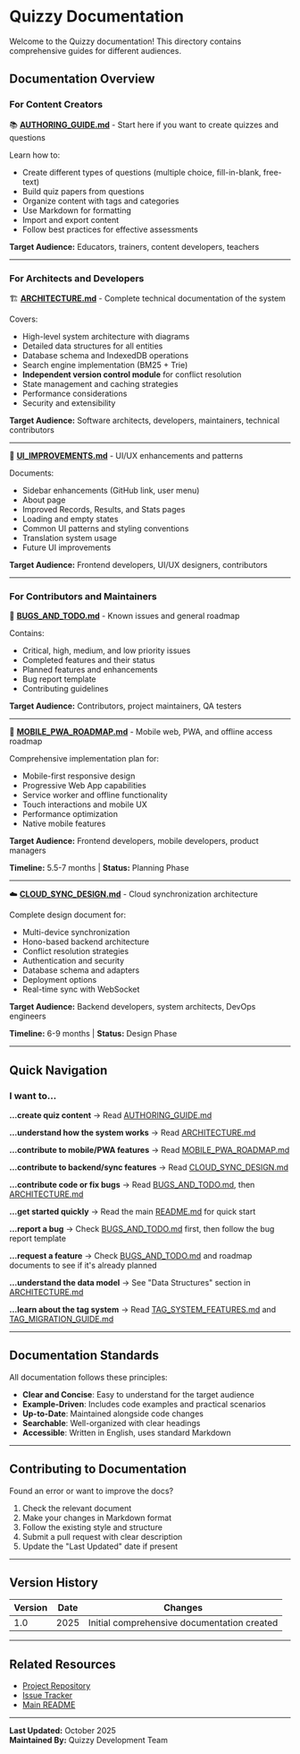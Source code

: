 # Quizzy Documentation

Welcome to the Quizzy documentation! This directory contains comprehensive guides for different audiences.

## Documentation Overview

### For Content Creators
📚 **[AUTHORING_GUIDE.md](AUTHORING_GUIDE.md)** - Start here if you want to create quizzes and questions

Learn how to:
- Create different types of questions (multiple choice, fill-in-blank, free-text)
- Build quiz papers from questions
- Organize content with tags and categories
- Use Markdown for formatting
- Import and export content
- Follow best practices for effective assessments

**Target Audience:** Educators, trainers, content developers, teachers

---

### For Architects and Developers
🏗️ **[ARCHITECTURE.md](ARCHITECTURE.md)** - Complete technical documentation of the system

Covers:
- High-level system architecture with diagrams
- Detailed data structures for all entities
- Database schema and IndexedDB operations
- Search engine implementation (BM25 + Trie)
- **Independent version control module** for conflict resolution
- State management and caching strategies
- Performance considerations
- Security and extensibility

**Target Audience:** Software architects, developers, maintainers, technical contributors

---

🎨 **[UI_IMPROVEMENTS.md](UI_IMPROVEMENTS.md)** - UI/UX enhancements and patterns

Documents:
- Sidebar enhancements (GitHub link, user menu)
- About page
- Improved Records, Results, and Stats pages
- Loading and empty states
- Common UI patterns and styling conventions
- Translation system usage
- Future UI improvements

**Target Audience:** Frontend developers, UI/UX designers, contributors

---

### For Contributors and Maintainers

🐛 **[BUGS_AND_TODO.md](BUGS_AND_TODO.md)** - Known issues and general roadmap

Contains:
- Critical, high, medium, and low priority issues
- Completed features and their status
- Planned features and enhancements
- Bug report template
- Contributing guidelines

**Target Audience:** Contributors, project maintainers, QA testers

---

📱 **[MOBILE_PWA_ROADMAP.md](MOBILE_PWA_ROADMAP.md)** - Mobile web, PWA, and offline access roadmap

Comprehensive implementation plan for:
- Mobile-first responsive design
- Progressive Web App capabilities
- Service worker and offline functionality
- Touch interactions and mobile UX
- Performance optimization
- Native mobile features

**Target Audience:** Frontend developers, mobile developers, product managers

**Timeline:** 5.5-7 months | **Status:** Planning Phase

---

☁️ **[CLOUD_SYNC_DESIGN.md](CLOUD_SYNC_DESIGN.md)** - Cloud synchronization architecture

Complete design document for:
- Multi-device synchronization
- Hono-based backend architecture
- Conflict resolution strategies
- Authentication and security
- Database schema and adapters
- Deployment options
- Real-time sync with WebSocket

**Target Audience:** Backend developers, system architects, DevOps engineers

**Timeline:** 6-9 months | **Status:** Design Phase

---

## Quick Navigation

### I want to...

**...create quiz content**
→ Read [AUTHORING_GUIDE.md](AUTHORING_GUIDE.md)

**...understand how the system works**
→ Read [ARCHITECTURE.md](ARCHITECTURE.md)

**...contribute to mobile/PWA features**
→ Read [MOBILE_PWA_ROADMAP.md](MOBILE_PWA_ROADMAP.md)

**...contribute to backend/sync features**
→ Read [CLOUD_SYNC_DESIGN.md](CLOUD_SYNC_DESIGN.md)

**...contribute code or fix bugs**
→ Read [BUGS_AND_TODO.md](BUGS_AND_TODO.md), then [ARCHITECTURE.md](ARCHITECTURE.md)

**...get started quickly**
→ Read the main [README.md](../README.md) for quick start

**...report a bug**
→ Check [BUGS_AND_TODO.md](BUGS_AND_TODO.md) first, then follow the bug report template

**...request a feature**
→ Check [BUGS_AND_TODO.md](BUGS_AND_TODO.md) and roadmap documents to see if it's already planned

**...understand the data model**
→ See "Data Structures" section in [ARCHITECTURE.md](ARCHITECTURE.md)

**...learn about the tag system**
→ Read [TAG_SYSTEM_FEATURES.md](TAG_SYSTEM_FEATURES.md) and [TAG_MIGRATION_GUIDE.md](TAG_MIGRATION_GUIDE.md)

---

## Documentation Standards

All documentation follows these principles:

- **Clear and Concise**: Easy to understand for the target audience
- **Example-Driven**: Includes code examples and practical scenarios
- **Up-to-Date**: Maintained alongside code changes
- **Searchable**: Well-organized with clear headings
- **Accessible**: Written in English, uses standard Markdown

---

## Contributing to Documentation

Found an error or want to improve the docs?

1. Check the relevant document
2. Make your changes in Markdown format
3. Follow the existing style and structure
4. Submit a pull request with clear description
5. Update the "Last Updated" date if present

---

## Version History

| Version | Date | Changes |
|---------|------|---------|
| 1.0 | 2025 | Initial comprehensive documentation created |

---

## Related Resources

- [Project Repository](https://github.com/billstark001/quizzy)
- [Issue Tracker](https://github.com/billstark001/quizzy/issues)
- [Main README](../README.md)

---

**Last Updated:** October 2025  
**Maintained By:** Quizzy Development Team
